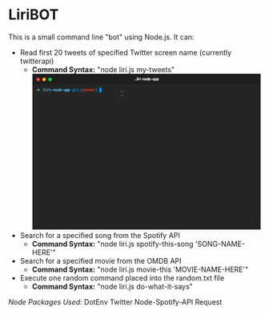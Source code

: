 # LiriBOT

This is a small command line "bot" using Node.js. It can:

* Read first 20 tweets of specified Twitter screen name (currently twitterapi)
  * **Command Syntax:** "node liri.js my-tweets"
  ![Tweet Demo](assets/tweetdemo.gif)
* Search for a specified song from the Spotify API
  * **Command Syntax:** "node liri.js spotify-this-song 'SONG-NAME-HERE'"
* Search for a specified movie from the OMDB API
  * **Command Syntax:** "node liri.js movie-this 'MOVIE-NAME-HERE'"
* Execute one random command placed into the random.txt file
  * **Command Syntax:** "node liri.js do-what-it-says"

*Node Packages Used:*
DotEnv
Twitter
Node-Spotify-API
Request